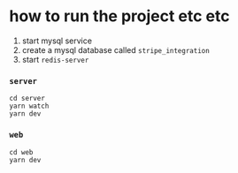 # how to run the project etc etc
1. start mysql service
2. create a mysql database called `stripe_integration`
3. start `redis-server`

### `server`
```
cd server
yarn watch
yarn dev
```
### `web`
```
cd web
yarn dev
```
